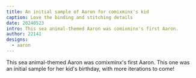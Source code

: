 ```yaml
---
title: An initial sample of Aaron for comixminx's kid
caption: Love the binding and stitching details
date: 20240523
intro: This sea animal-themed Aaron was comixminx's first Aaron.
author: 22141
designs:
  - aaron
---
```


This sea animal-themed Aaron was comixminx's first Aaron. This one was an initial sample for her kid's birthday, with more iterations to come!
